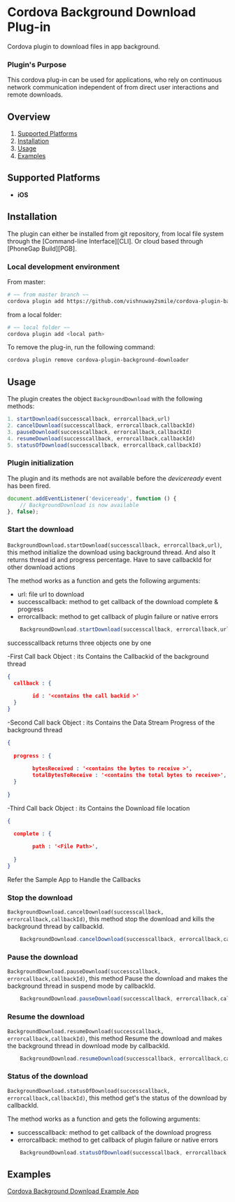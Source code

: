 Cordova Background Download Plug-in
===================================

Cordova plugin to download files in app background.

### Plugin's Purpose
This cordova plug-in can be used for applications, who rely on continuous network communication independent of from direct user interactions and remote downloads.

## Overview
1. [Supported Platforms](#supported-platforms)
2. [Installation](#installation)
3. [Usage](#usage)
4. [Examples](#examples)

## Supported Platforms
- __iOS__


## Installation
The plugin can either be installed from git repository, from local file system through the [Command-line Interface][CLI]. Or cloud based through [PhoneGap Build][PGB].

### Local development environment
From master:
```bash
# ~~ from master branch ~~
cordova plugin add https://github.com/vishnuway2smile/cordova-plugin-background-download.git
```
from a local folder:
```bash
# ~~ local folder ~~
cordova plugin add <local path>
```

To remove the plug-in, run the following command:
```bash
cordova plugin remove cordova-plugin-background-downloader
```


## Usage
The plugin creates the object `BackgroundDownload` with  the following methods:

```javascript
1. startDownload(successcallback, errorcallback,url)
2. cancelDownload(successcallback, errorcallback,callbackId)
3. pauseDownload(successcallback, errorcallback,callbackId)
4. resumeDownload(successcallback, errorcallback,callbackId)
5. statusOfDownload(successcallback, errorcallback,callbackId)
```
### Plugin initialization
The plugin and its methods are not available before the *deviceready* event has been fired.

```javascript
document.addEventListener('deviceready', function () {
    // BackgroundDownload is now available
}, false);
```

### Start the download

 `BackgroundDownload.startDownload(successcallback, errorcallback,url)`, this method initialize the download using background thread. And also It returns thread id and progress percentage. Have to save callbackId for other download actions 
 
The method works as a function and gets the following arguments:
 - url: file url to download
 - successcallback: method to get callback of the download complete & progress
 - errorcallback: method to get callback of plugin failure or native errors
  
```javascript
    BackgroundDownload.startDownload(successcallback, errorcallback,url);
```

successcallback returns three objects one by one 

-First Call back Object : its Contains the Callbackid of the background thread 

```json
{
  callback : {
        
        id : '<contains the call backid >'   
  }
}

```
-Second Call back Object : its Contains the Data Stream Progress of the background thread 

```json
{
 
  progress : {
        
        bytesReceived : '<contains the bytes to receive >',
        totalBytesToReceive : '<contains the total bytes to receive>',
  }
 
}

```

-Third Call back Object : its Contains the Download file location 

```json
{

  complete : {
        
        path : '<File Path>',
     
  } 
}

```

Refer the Sample App to Handle the Callbacks


### Stop the download

 `BackgroundDownload.cancelDownload(successcallback, errorcallback,callbackId)`, this method stop the download and kills the background thread by callbackId.

```javascript
    BackgroundDownload.cancelDownload(successcallback, errorcallback,callbackId);
```


### Pause the download

 `BackgroundDownload.pauseDownload(successcallback, errorcallback,callbackId)`, this method Pause the download and makes the  background thread in suspend mode by callbackId.

```javascript
    BackgroundDownload.pauseDownload(successcallback, errorcallback,callbackId);
```

### Resume the download

 `BackgroundDownload.resumeDownload(successcallback, errorcallback,callbackId)`, this method Resume the download and makes the background thread in download mode by callbackId.

```javascript
    BackgroundDownload.resumeDownload(successcallback, errorcallback,callbackId);
```

### Status of the download

 `BackgroundDownload.statusOfDownload(successcallback, errorcallback,callbackId)`, this method get's the status of the download by callbackId.
 
 The method works as a function and gets the following arguments:
 - successcallback: method to get callback of the download progress
 - errorcallback: method to get callback of plugin failure or native errors
  
```javascript
    BackgroundDownload.statusOfDownload(successcallback, errorcallback,callbackId);
```    
## Examples 

[Cordova Background Download Example App](https://github.com/vishnuway2smile/backgroundDownloadPlugin)
   




